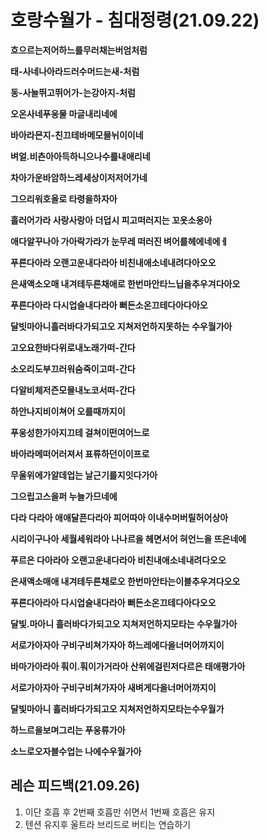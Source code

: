 # 호랑수월가 - 침대정령(21.09.22)

**흐으르는저어하느를무러채는버엄처럼**

**태-사네나아라드러수머드는새-처럼**

**동-사늘뛰고뛰어가-는강아지-처럼**

**오온사네푸웅물 마글내리네에**

**바아라믄지-친끄테바메모믈뉘이이네**

**벼얼.비츤아아득하니으나수를내애리네**

**차아가운바암하느레세상이저저어가네**

**그으리워호올로 타령을하자아**

**흘러어가라 사랑사랑아 더덥시 피고떠러지는 꼬옷소옹아**

**애다알꾸나아 가아락가라가 눈무레 떠러진 벼어를헤에네에ㅔ**

**푸른다아라 오랜고운내다라아 비친내애소네내려다아오오**

**은새액소오매 내겨테두른채애로 한번마안타느닙을추우겨다아오**

**푸른다아라 다시업슬내다라아 뻐든소온끄테다아다아오**

**달빗마아니흘러바다가되고오 지쳐저언하지못하는 수우월가아**



**고오요한바다위로내노래가떠-간다**

**소오리도부끄러워숨죽이고떠-간다**

**다알비체저즌모믈내노코서떠-간다**

**하안나지비이쳐어 오를때까지이**

**푸웅성한가아지끄테 걸쳐이떤여어느로**

**바아라메떠어러져서 표류하던이이프로**

**무울위에가알데업는 날근기를지잇다가아**

**그으립고스을퍼 누늘가므네에**

**다라 다라아 애애달픈다라아 피어따아 이내수머버릴허어상아**

**시리이구나아 세월세워라아 나나르을 헤면서어 혀언느을 뜨은네에**

**푸르은 다아라아 오랜고운내다라아 비친내애소네내려다오오**

**은새액소매애 내겨테두른채로오 한번마안타는이블추우겨다오오**

**푸른다아라아 다시업슬내다라아 뻐든소온끄테다아다오오**

**달빛.마아니 흘러바다가되고오 지쳐저언하지모타는 수우월가아**



**서로가아자아 구비구비쳐가자아 하느레에다을너머어까지이**

**바마가아라아 훠이.훠이가거라아 산위에걸린저다르은 태애평가아**

**서로가아자아 구비구비쳐가자아 새벼게다을너머어까지이**

**달빛마아니 흘러바다가되고오 지쳐저언하지모타는수우월가**

**하느르을보며그리는 푸웅류가아**

**소느로오자블수업는 나에수우월가아**



## 레슨 피드백(21.09.26)

1. 이단 호흡 후 2번째 호흡만 쉬면서 1번째 호흡은 유지
2. 텐션 유지후 울트라 브리드로 버티는 연습하기
